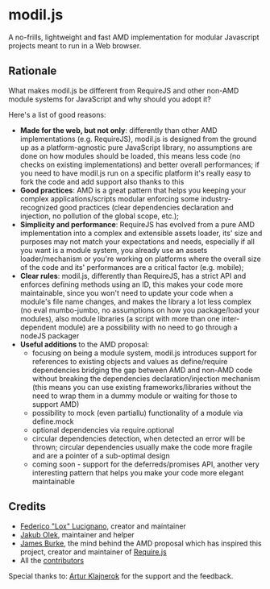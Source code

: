 modil.js
=========
A no-frills, lightweight and fast AMD implementation for modular Javascript projects meant to run in a Web browser.

Rationale
---------
What makes modil.js be different from RequireJS and other non-AMD module systems for JavaScript and why should you
adopt it?

Here's a list of good reasons:

* **Made for the web, but not only**: differently than other AMD implementations (e.g. RequireJS), modil.js is designed from the ground up
  as a platform-agnostic pure JavaScript library, no assumptions are done on how modules should be loaded, this means
  less code (no checks on existing implementations) and better overall performances; if you need to have modil.js run
  on a specific platform it's really easy to fork the code and add support also thanks to this
* **Good practices**: AMD is a great pattern that helps you keeping your complex applications/scripts modular enforcing some industry-recognized
  good practices (clear dependencies declaration and injection, no pollution of the global scope, etc.);
* **Simplicity and performance**: RequireJS has evolved from a pure AMD implementation into a complex and extensible assets loader, its' size and purposes
  may not match your expectations and needs, especially if all you want is a module system, you already use an assets loader/mechanism
  or you're working on platforms where the overall size of the code and its' performances are a critical factor (e.g. mobile);
* **Clear rules**: modil.js, differently than RequireJS, has a strict API and enforces defining methods using an ID, this makes your code more maintainable, since
  you won't need to update your code when a module's file name changes, and makes the library a lot less complex (no eval
  mumbo-jumbo, no assumptions on how you package/load your modules), also module libraries (a script with more than one inter-dependent
  module) are a possibility with no need to go through a nodeJS packager
* **Useful additions** to the AMD proposal:
  * focusing on being a module system, modil.js introduces support for references to existing objects and values as define/require dependencies bridging
  the gap between AMD and non-AMD code without breaking the dependencies declaration/injection mechanism (this means you can
  use existing frameworks/libraries without the need to wrap them in a dummy module or waiting for those to support AMD)
  * possibility to mock (even partiallu) functionality of a module via define.mock
  * optional dependencies via require.optional
  * circular dependencies detection, when detected an error will be thrown; circular dependencies usually make the code more fragile and are a pointer of a sub-optimal design
  * coming soon - support for the deferreds/promises API, another very interesting pattern that
  helps you make your code more elegant maintainable

Credits
-------
*	[Federico "Lox" Lucignano](https://plus.google.com/117046182016070432246 "Google profile"), creator and maintainer
* [Jakub Olek](https://plus.google.com/112565259111817320425), maintainer and helper
*	[James Burke](https://github.com/jrburke), the mind behind the AMD proposal which has inspired this project, creator and maintainer of [Require.js](http://requirejs.org/)
*	All the [contributors](http://github.com/federico-lox/modil.js/contributors "modil.js contributors at GitHub")

Special thanks to:
[Artur Klajnerok](https://plus.google.com/109367642971679785165) for the support and the feedback.